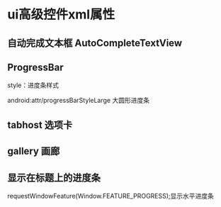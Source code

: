 # ui高级控件xml属性

## 自动完成文本框 AutoCompleteTextView

## ProgressBar
style：进度条样式

android:attr/progressBarStyleLarge 大圆形进度条

## tabhost 选项卡

## gallery 画廊

## 显示在标题上的进度条

requestWindowFeature(Window.FEATURE_PROGRESS);显示水平进度条

